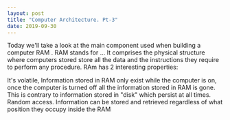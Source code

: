```yaml
---
layout: post
title: "Computer Architecture. Pt-3"
date: 2019-09-30
---
```


Today we'll take a look at the main component used when building a computer RAM . RAM stands for ... It comprises the physical structure where computers stored store all the data and the instructions they require to perform any procedure. RAm has 2 interesting properties:

It's volatile, 
  Information stored in RAM only exist while the computer is on, once the computer is turned off all the information stored in RAM is gone. This is contrary to information stored in "disk" which persist at all times.
Random access.
  Information can be stored and retrieved regardless of what position they occupy inside the RAM